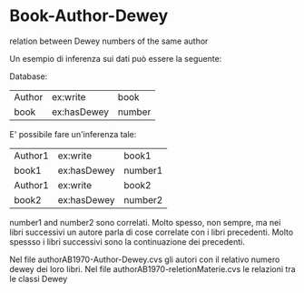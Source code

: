 # Book-Author-Dewey
relation between Dewey numbers of the same author

Un esempio di inferenza sui dati può essere la seguente:

Database:

<table>
<tr></tr><td>Author</td> <td>ex:write</td> <td>book</td><tr>
<tr></tr><td>book</td> <td>ex:hasDewey</td> <td>number</td></tr>
</table>

E' possibile fare un'inferenza tale:

<table>
<tr></tr><td>Author1</td> <td>ex:write</td> <td>book1</td><tr>
<tr></tr><td>book1</td> <td>ex:hasDewey</td> <td>number1</td></tr>
<tr></tr><td>Author1</td> <td>ex:write</td> <td>book2</td><tr>
<tr></tr><td>book2</td> <td>ex:hasDewey</td> <td>number2</td></tr>
</table>

number1 and number2 sono correlati. Molto spesso, non sempre, ma nei libri successivi un autore parla di cose correlate con i libri precedenti. Molto spessso i libri successivi sono la continuazione dei precedenti.

Nel file authorAB1970-Author-Dewey.cvs gli autori con il relativo numero dewey dei loro libri.
Nel file authorAB1970-reletionMaterie.cvs le relazioni tra le classi Dewey

